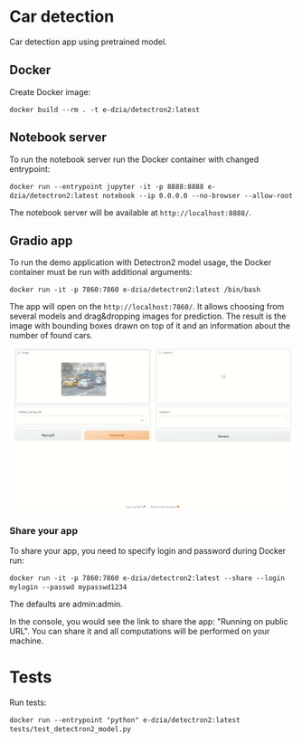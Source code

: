 # Car detection

Car detection app using pretrained model.

## Docker

Create Docker image:
```shell
docker build --rm . -t e-dzia/detectron2:latest
```

## Notebook server

To run the notebook server run the Docker container with changed entrypoint:
```shell
docker run --entrypoint jupyter -it -p 8888:8888 e-dzia/detectron2:latest notebook --ip 0.0.0.0 --no-browser --allow-root
```

The notebook server will be available at `http://localhost:8888/`.

## Gradio app

To run the demo application with Detectron2 model usage, the Docker container must be run with additional arguments:
```shell
docker run -it -p 7860:7860 e-dzia/detectron2:latest /bin/bash
```

The app will open on the `http://localhost:7860/`.
It allows choosing from several models and drag&dropping images for prediction.
The result is the image with bounding boxes drawn on top of it and an information about the number of found cars.

![Gradio demo app](images/gradio.gif)

### Share your app

To share your app, you need to specify login and password during Docker run:
```shell
docker run -it -p 7860:7860 e-dzia/detectron2:latest --share --login mylogin --passwd mypasswd1234
```

The defaults are admin:admin.

In the console, you would see the link to share the app: "Running on public URL".
You can share it and all computations will be performed on your machine.

# Tests

Run tests:
```shell
docker run --entrypoint "python" e-dzia/detectron2:latest tests/test_detectron2_model.py
```
